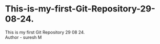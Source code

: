 # This-is-my-first-Git-Repository-29-08-24.
This is my first Git Repository 29 08 24.
<br>
Author - suresh M

